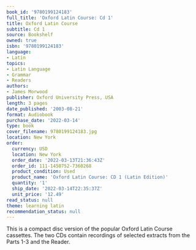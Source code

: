 ```yaml
---
book_id: '9780199124183'
full_title: 'Oxford Latin Course: Cd 1'
title: Oxford Latin Course
subtitle: Cd 1
source: Bookshelf
owned: true
isbn: '9780199124183'
language:
- Latin
topics:
- Latin Language
- Grammar
- Readers
authors:
- James Morwood
publisher: Oxford University Press, USA
length: 3 pages
date_published: '2003-08-21'
format: Audiobook
purchase_date: '2022-03-14'
type: book
cover_filename: 9780199124183.jpg
location: New York
order:
  currency: USD
  location: New York
  order_date: '2022-03-13T21:36:43Z'
  order_id: 111-1450752-7360268
  product_condition: Used
  product_name: 'Oxford Latin Course: CD 1 (Latin Edition)'
  quantity: '1'
  ship_date: '2022-03-14T22:35:37Z'
  unit_price: '12.49'
read_status: null
theme: learning latin
recommendation_status: null
---
```

This is a compact disc version of the popular Oxford Latin Course cassettes. The two CDs contain recordings of selected extracts from the Parts 1-3 and the Reader.

